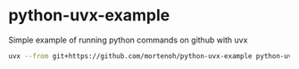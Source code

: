 # python-uvx-example

Simple example of running python commands on github with uvx

```sh
uvx --from git+https://github.com/mortenoh/python-uvx-example python-uvx-example --name Morten
```
